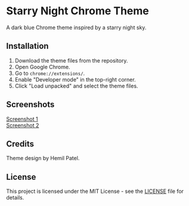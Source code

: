 # Starry Night Chrome Theme

A dark blue Chrome theme inspired by a starry night sky.

## Installation

1. Download the theme files from the repository.
2. Open Google Chrome.
3. Go to `chrome://extensions/`.
4. Enable "Developer mode" in the top-right corner.
5. Click "Load unpacked" and select the theme files.

## Screenshots

[Screenshot 1](https://app.gemoo.com/share/image-annotation/546112315796635648?codeId=DW4JaGKGqOJeQ)
</br>
[Screenshot 2](https://app.gemoo.com/share/image-annotation/546112318409678848?codeId=DW4JaGKGqOJeQ)

## Credits

Theme design by Hemil Patel.

## License

This project is licensed under the MIT License - see the [LICENSE](LICENSE) file for details.
